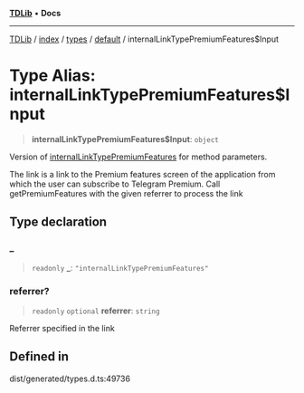 [**TDLib**](../../../../../../README.md) • **Docs**

***

[TDLib](../../../../../../modules.md) / [index](../../../../../README.md) / [types](../../../README.md) / [default](../README.md) / internalLinkTypePremiumFeatures$Input

# Type Alias: internalLinkTypePremiumFeatures$Input

> **internalLinkTypePremiumFeatures$Input**: `object`

Version of [internalLinkTypePremiumFeatures](internalLinkTypePremiumFeatures.md) for method parameters.

The link is a link to the Premium features screen of the application from which the user can subscribe to Telegram Premium. Call getPremiumFeatures with the given referrer to process the link

## Type declaration

### \_

> `readonly` **\_**: `"internalLinkTypePremiumFeatures"`

### referrer?

> `readonly` `optional` **referrer**: `string`

Referrer specified in the link

## Defined in

dist/generated/types.d.ts:49736
